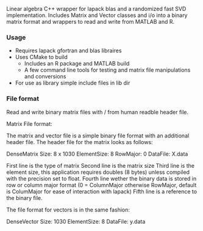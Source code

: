 Linear algebra C++ wrapper for lapack blas and a randomized fast SVD implementation. 
Includes Matrix and Vector classes and i/o into a binary matrix format and wrappers to read and write from MATLAB and R. 

### Usage ###

* Requires lapack gfortran and blas libraires
* Uses CMake to build
     * Includes an R package and MATLAB build 
     * A few command line tools for testing and matrix file manipulations and conversions
* For use as library simple include files in lib dir 


### File format ###
Read and write binary matrix files with / from human readble header file.

Matrix File format:

The matrix and vector file is a simple binary file format with an additional
header file. The header file for the matrix looks as follows:

DenseMatrix
Size: 8 x 1030
ElementSize: 8
RowMajor: 0
DataFile: X.data

First line is the type of matrix
Second line is the matrix size
Third line is the element size, this application requires doubles (8 bytes) unless compiled with the precision set to float.
Fourth line wether the binary data is stored in row or column major format (0 = ColumnMajor otherwise RowMajor, default is ColumMajor for ease of
interaction with lapack)
Fifth line is a reference to the binary file.

The file format for vectors is in the same fashion:

DenseVector
Size: 1030
ElementSize: 8
DataFile: y.data